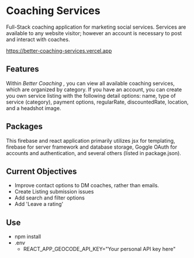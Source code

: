 # Coaching Services

Full-Stack coaching application for marketing social services. Services are available to any website visitor; however an account is necessary to post and interact with coaches.

https://better-coaching-services.vercel.app

## Features

Within *Better Coaching ,* you can view all available coaching services, which are organized by category. If you have an account, you can create you own service listing with the following detail options: name, type of service (category), payment options, regularRate, discountedRate, location, and a headshot image.

## Packages

This firebase and react application primarily utilizes jsx for templating, firebase for server framework and database storage, Goggle OAuth for accounts and authentication, and several others (listed in package.json).

## Current Objectives

* Improve contact options to DM coaches, rather than emails.
* Create Listing submission issues
* Add search and filter options
* Add 'Leave a rating'

## Use

* npm install
* .env
  * REACT_APP_GEOCODE_API_KEY="Your personal API key here"
